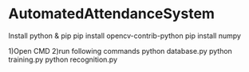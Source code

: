# AutomatedAttendanceSystem

Install python & pip
pip install opencv-contrib-python
pip install numpy

1)Open CMD
2)run following commands 
python database.py
python training.py
python recognition.py

